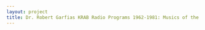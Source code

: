 ```yaml
--- 
layout: project 
title: Dr. Robert Garfias KRAB Radio Programs 1962-1981: Musics of the World
---
```




